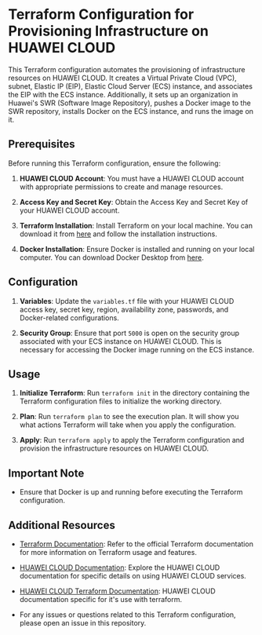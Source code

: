 # Terraform Configuration for Provisioning Infrastructure on HUAWEI CLOUD

This Terraform configuration automates the provisioning of infrastructure resources on HUAWEI CLOUD. It creates a Virtual Private Cloud (VPC), subnet, Elastic IP (EIP), Elastic Cloud Server (ECS) instance, and associates the EIP with the ECS instance. Additionally, it sets up an organization in Huawei's SWR (Software Image Repository), pushes a Docker image to the SWR repository, installs Docker on the ECS instance, and runs the image on it.

## Prerequisites

Before running this Terraform configuration, ensure the following:

1. **HUAWEI CLOUD Account**: You must have a HUAWEI CLOUD account with appropriate permissions to create and manage resources.

2. **Access Key and Secret Key**: Obtain the Access Key and Secret Key of your HUAWEI CLOUD account.

3. **Terraform Installation**: Install Terraform on your local machine. You can download it from [here](https://www.terraform.io/downloads.html) and follow the installation instructions.

4. **Docker Installation**: Ensure Docker is installed and running on your local computer. You can download Docker Desktop from [here](https://www.docker.com/products/docker-desktop).

## Configuration

1. **Variables**: Update the `variables.tf` file with your HUAWEI CLOUD access key, secret key, region, availability zone, passwords, and Docker-related configurations.

2. **Security Group**: Ensure that port `5000` is open on the security group associated with your ECS instance on HUAWEI CLOUD. This is necessary for accessing the Docker image running on the ECS instance.

## Usage

1. **Initialize Terraform**: Run `terraform init` in the directory containing the Terraform configuration files to initialize the working directory.

2. **Plan**: Run `terraform plan` to see the execution plan. It will show you what actions Terraform will take when you apply the configuration.

3. **Apply**: Run `terraform apply` to apply the Terraform configuration and provision the infrastructure resources on HUAWEI CLOUD.

## Important Note

- Ensure that Docker is up and running before executing the Terraform configuration.

## Additional Resources

- [Terraform Documentation](https://www.terraform.io/docs/index.html): Refer to the official Terraform documentation for more information on Terraform usage and features.

- [HUAWEI CLOUD Documentation](https://support.huaweicloud.com/intl/en-us/index.html): Explore the HUAWEI CLOUD documentation for specific details on using HUAWEI CLOUD services.

- [HUAWEI CLOUD Terraform Documentation](https://github.com/huaweicloud/terraform-provider-huaweicloud): HUAWEI CLOUD documentation specific for it's use with terraform.

- For any issues or questions related to this Terraform configuration, please open an issue in this repository.

